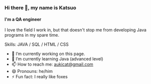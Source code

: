 ### Hi there 👋, my name is Katsuo
#### I'm a QA engineer
I love the field I work in, but that doesn't stop me from developing Java programs in my spare time.

Skills: JAVA / SQL / HTML / CSS

- 🔭 I’m currently working on this page. 
- 🌱 I’m currently learning Java (advanced level) 
- 📫 How to reach me: aukicat@gmail.com 
- 😄 Pronouns: he/him 
- ⚡ Fun fact: I really like foxes
